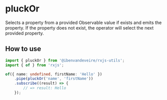 # pluckOr

Selects a property from a provided Observable value if exists and emits the property. If the property does not exist, the operator will select the next provided property.

## How to use

```typescript
import { pluckOr } from '@ibenvandeveire/rxjs-utils';
import { of } from 'rxjs';

of({ name: undefined, firstName: 'Hello' })
	.pipe(pluckOr('name', 'firstName'))
	.subscribe((result) => {
		// => result: Hello
	});
```
